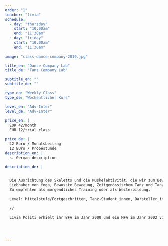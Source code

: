 ```yaml
---
order: "1"
teacher: "livia"
schedule:
  - day: "thursday"
    start: "10:00am"
    end: "11:30am"
  - day: "friday"
    start: "10:00am"
    end: "11:30am"
    
image: "class-dance-company-2019.jpg"

title_en: "Dance Company Lab"
title_de: "Tanz Company Lab"

subtitle_en: ""
subtitle_de: ""

type_en: "Weekly Class"
type_de: "Wöchentlicher Kurs"

level_en: "Adv-Inter"
level_de: "Adv-Inter"

price_en: |
  EUR 42/month
  EUR 12/trial class

price_de: |
  42 Euro / Monatsbeitrag  
  12 EUro / Probestunde
description_en: |
  s. German description
  
description_de: |


  Die Ausrichtung des Skeletts und die Muskelaktivität, die wir zum Bewegen benötigen, wird das einleitende Warm-up in diesem Workshop. Mein Training basiert auf der Folkwang-Tanztechnik, die durch Elemente der Limon- und Alexander-Technik bereichert wird. Der Raum wird sich dann mit fließenden Bewegungen, wechselnden Ebenen und Texturen ausfüllen. Von dieser Basis ausgehend ergänzen wir die Arbeit mit Improvisations- und “decision making”-Übungen und erstellen kurze Choreografien.
  Liebhaber von Yoga, Bewusste Bewegung, Zeitgenössischem Tanz und Tanztheater fühlen sich bei diese sanften aber energetische Ganzkörpertraining wohl.
  Zu empfehlen als morgendliches Training oder als Weiterbildung.
  
  Level: Mittelstufe/Fortgeschritten, Tanz-Student_innen, Darsteller_innen, Künstler_innen  
  
  //  
  
  Livia Politi erhielt ihr BFA im Jahr 2000 und ein MFA im Jahr 2002 von der Folkwang Universität der Künste unter der Leitung von Pina Bausch. Seit 2010 ist Livia zertifizierte Alexander-Technik-Lehrerin. Als Tänzerin, Choreografin und Assistenzchoreografin hat Livia in verschiedenen Projekten in Deutschland, den USA, Mexiko und Argentinien gearbeitet. Ihre langjährige Erfahrung als Tanzlehrerin umfasst den Unterricht von modernem/ zeitgenössischem Tanz sowie Alexander-Technik für Tänzer, Schauspieler und Performer an der Tanzhochschule Essen, Universität der Künste Berlin, Urbanraum, Professional Dance Studies Program Seneca- Intensiv, ehemaligen Ballett Teatro del Espacio und Dock11 Studio.

  


---
```

